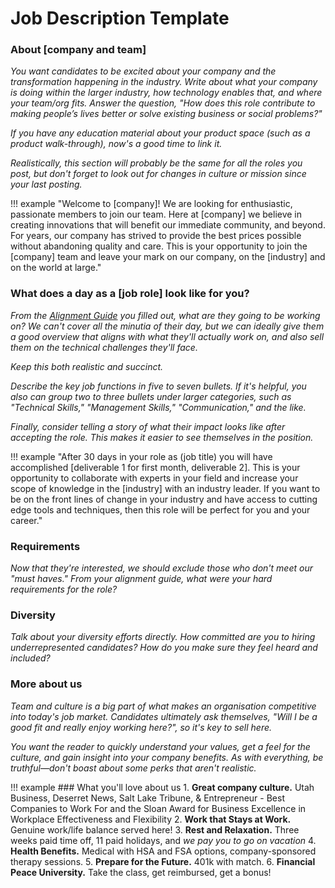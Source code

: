 # Job Description Template
### About [company and team]
*You want candidates to be excited about your company and the transformation happening in the industry. Write about what your company is doing within the larger industry, how technology enables that, and where your team/org fits. Answer the question, "How does this role contribute to making people’s lives better or solve existing business or social problems?"*

*If you have any education material about your product space (such as a product walk-through), now's a good time to link it.*

*Realistically, this section will probably be the same for all the roles you post, but don't forget to look out for changes in culture or mission since your last posting.*

!!! example
	"Welcome to [company]! We are looking for enthusiastic, passionate members to join our team. Here at [company] we believe in creating innovations that will benefit our immediate community, and beyond. For years, our company has strived to provide the best prices possible without abandoning quality and care. This is your opportunity to join the [company] team and leave your mark on our company, on the [industry] and on the world at large."

### What does a day as a [job role] look like for you?
*From the [Alignment Guide](alignment-guide-template) you filled out, what are they going to be working on? We can't cover all the minutia of their day, but we can ideally give them a good overview that aligns with what they'll *actually* work on, and also sell them on the technical challenges they'll face.* 

*Keep this both realistic and succinct.*

*Describe the key job functions in five to seven bullets. If it's helpful, you also can group two to three bullets under larger categories, such as "Technical Skills," "Management Skills," "Communication," and the like.*

*Finally, consider telling a story of what their impact looks like after accepting the role. This makes it easier to see themselves in the position.*

!!! example
	"After 30 days in your role as (job title) you will have accomplished [deliverable 1 for first month, deliverable 2]. This is your opportunity to collaborate with experts in your field and increase your scope of knowledge in the [industry] with an industry leader. If you want to be on the front lines of change in your industry and have access to cutting edge tools and techniques, then this role will be perfect for you and your career."

### Requirements
*Now that they're interested, we should exclude those who don't meet our "must haves." From your alignment guide, what were your hard requirements for the role?*

### Diversity
*Talk about your diversity efforts directly. How committed are you to hiring underrepresented candidates? How do you make sure they feel heard and included?*

### More about us
*Team and culture is a big part of what makes an organisation competitive into today's job market. Candidates ultimately ask themselves, "Will I be a good fit and really enjoy working here?", so it's key to sell here.*
	
*You want the reader to quickly understand your values, get a feel for the culture, and gain insight into your company benefits. As with everything, be truthful—don't boast about some perks that aren't realistic.*

!!! example
	### What you'll love about us
	1.  **Great company culture.** Utah Business, Deserret News, Salt Lake Tribune, & Entrepreneur - Best Companies to Work For and the Sloan Award for Business Excellence in Workplace Effectiveness and Flexibility
	2.  **Work that Stays at Work.** Genuine work/life balance served here!
	3.  **Rest and Relaxation.** Three weeks paid time off, 11 paid holidays, and *we pay you to go on vacation*
	4.  **Health Benefits.** Medical with HSA and FSA options, company-sponsored therapy sessions.
	5.  **Prepare for the Future.** 401k with match.
	6.  **Financial Peace University.** Take the class, get reimbursed, get a bonus!